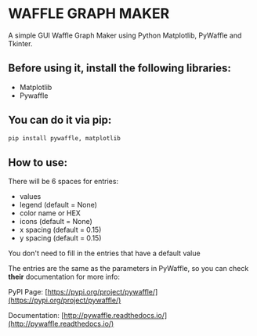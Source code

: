 # WAFFLE GRAPH MAKER
A simple GUI Waffle Graph Maker using Python Matplotlib, PyWaffle and Tkinter.

## Before using it, install the following libraries:

* Matplotlib
* Pywaffle

## You can do it via pip:
```python
pip install pywaffle, matplotlib
```
## How to use:

There will be 6 spaces for entries:
* values
* legend (default = None)
* color name or HEX
* icons (default = None)
* x spacing (default = 0.15)
* y spacing (default = 0.15)

You don't need to fill in the entries that have a default value

The entries are the same as the parameters in PyWaffle, so you can check **their** documentation for more info:

PyPI Page: [https://pypi.org/project/pywaffle/](https://pypi.org/project/pywaffle/)

Documentation: [http://pywaffle.readthedocs.io/](http://pywaffle.readthedocs.io/)
